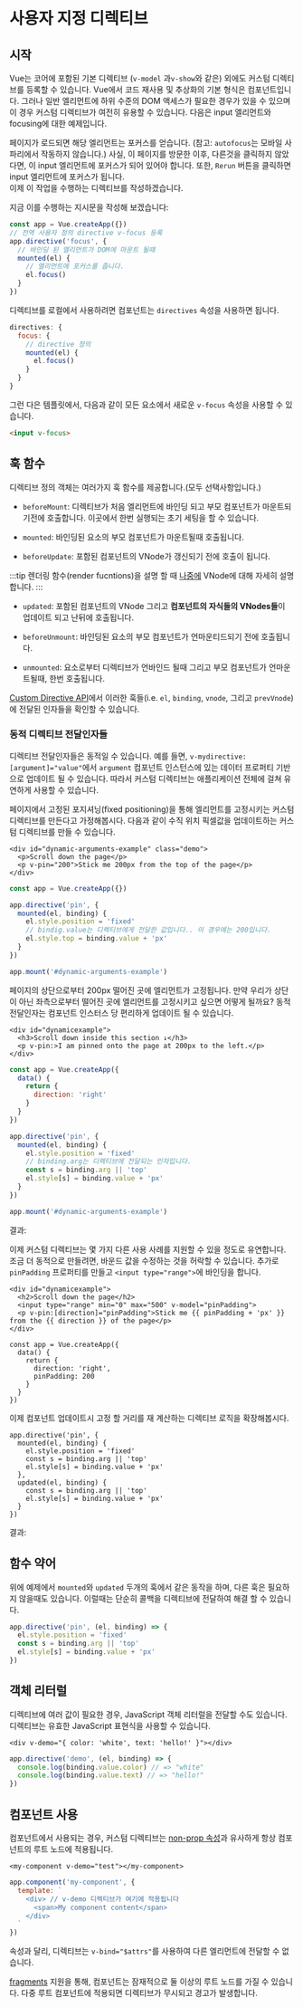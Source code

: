 # 사용자 지정 디렉티브

## 시작

Vue는 코어에 포함된 기본 디렉티브 (`v-model` 과`v-show`와 같은) 외에도 커스텀 디렉티브를 등록할 수 있습니다. Vue에서 코드 재사용 및 추상화의 기본 형식은 컴포넌트입니다. 그러나 일반 엘리먼트에 하위 수준의 DOM 액세스가 필요한 경우가 있을 수 있으며 이 경우 커스텀 디렉티브가 여전히 유용할 수 있습니다. 다음은 input 엘리먼트와 focusing에 대한 예제입니다.

<common-codepen-snippet title="Custom directives: basic example" slug="JjdxaJW" :preview="false"></common-codepen-snippet>

페이지가 로드되면 해당 엘리먼트는 포커스를 얻습니다. (참고: `autofocus`는 모바일 사파리에서 작동하지 않습니다.) 사실, 이 페이지를 방문한 이후, 다른것을 클릭하지 않았다면, 이 input 엘리먼트에 포커스가 되어 있어야 합니다. 또한, `Rerun` 버튼을 클릭하면 input 엘리먼트에 포커스가 됩니다.<br>이제 이 작업을 수행하는 디렉티브를 작성하겠습니다.

지금 이를 수행하는 지시문을 작성해 보겠습니다:

```js
const app = Vue.createApp({})
// 전역 사용자 정의 directive v-focus 등록
app.directive('focus', {
  // 바인딩 된 엘리먼트가 DOM에 마운트 될때
  mounted(el) {
    // 엘리먼트에 포커스를 줍니다.
    el.focus()
  }
})
```

디렉티브를 로컬에서 사용하려면 컴포넌트는 `directives` 속성을 사용하면 됩니다.

```js
directives: {
  focus: {
    // directive 정의
    mounted(el) {
      el.focus()
    }
  }
}
```

그런 다은 템플릿에서, 다음과 같이 모든 요소에서 새로운 `v-focus` 속성을 사용할 수 있습니다.

```html
<input v-focus>
```

## 훅 함수

디렉티브 정의 객체는 여러가지 훅 함수를 제공합니다.(모두 선택사항입니다.)

- `beforeMount`: 디렉티브가 처음 엘리먼트에 바인딩 되고 부모 컴포넌트가 마운트되기전에 호출합니다. 이곳에서 한번 실행되는 초기 세팅을 할 수 있습니다.

- `mounted`: 바인딩된 요소의 부모 컴포넌트가 마운트될때 호출됩니다.

- `beforeUpdate`: 포함된 컴포넌트의 VNode가 갱신되기 전에 호출이 됩니다.

:::tip 
렌더링 함수(render fucntions)을 설명 할 때 [나중에](render-function.html#the-virtual-dom-tree) VNode에 대해 자세히 설명합니다.
:::

- `updated`: 포함된 컴포넌트의 VNode 그리고 **컴포넌트의 자식들의 VNodes들**이 업데이트 되고 난뒤에 호출됩니다.

- `beforeUnmount`: 바인딩된 요소의 부모 컴포넌트가 언마운티드되기 전에 호출됩니다.

- `unmounted`: 요소로부터 디렉티브가 언바인드 될때 그리고 부모 컴포넌트가 언마운트될때, 한번 호출됩니다.

[Custom Directive API](../api/application-api.html#directive)에서 이러한 훅들(i.e. `el`, `binding`, `vnode`, 그리고 `prevVnode`)에 전달된 인자들을 확인할 수 있습니다.

### 동적 디렉티브 전달인자들

디렉티브 전달인자들은 동적일 수 있습니다. 예를 들면, `v-mydirective:[argument]="value"`에서 `argument` 컴포넌트 인스턴스에 있는 데이터 프로퍼티 기반으로 업데이트 될 수 있습니다. 따라서 커스텀 디렉티브는 애플리케이션 전체에 걸쳐 유연하게 사용할 수 있습니다.

페이지에서 고정된 포지셔닝(fixed positioning)을 통해 엘리먼트를 고정시키는 커스텀 디렉티브를 만든다고 가정해봅시다. 다음과 같이 수직 위치 픽셀값을 업데이트하는 커스텀 디렉티브를 만들 수 있습니다.

```vue-html
<div id="dynamic-arguments-example" class="demo">
  <p>Scroll down the page</p>
  <p v-pin="200">Stick me 200px from the top of the page</p>
</div>
```

```js
const app = Vue.createApp({})

app.directive('pin', {
  mounted(el, binding) {
    el.style.position = 'fixed'
    // bindig.value는 디렉티브에게 전달한 값입니다.. 이 경우에는 200입니다.
    el.style.top = binding.value + 'px'
  }
})

app.mount('#dynamic-arguments-example')
```

페이지의 상단으로부터 200px 떨어진 곳에 엘리먼트가 고정됩니다. 만약 우리가 상단이 아닌 좌측으로부터 떨어진 곳에 엘리먼트를 고정시키고 싶으면 어떻게 될까요? 동적 전달인자는 컴포넌트 인스터스 당 편리하게 업데이트 될 수 있습니다.

```vue-html
<div id="dynamicexample">
  <h3>Scroll down inside this section ↓</h3>
  <p v-pin:>I am pinned onto the page at 200px to the left.</p>
</div>
```

```js
const app = Vue.createApp({
  data() {
    return {
      direction: 'right'
    }
  }
})

app.directive('pin', {
  mounted(el, binding) {
    el.style.position = 'fixed'
    // binding.arg는 디렉티브에 전달되는 인자입니다.
    const s = binding.arg || 'top'
    el.style[s] = binding.value + 'px'
  }
})

app.mount('#dynamic-arguments-example')
```

결과:

<common-codepen-snippet title="Custom directives: dynamic arguments" slug="YzXgGmv" :preview="false" />

이제 커스텀 디렉티브는 몇 가지 다른 사용 사례를 지원할 수 있을 정도로 유연합니다. 조금 더 동적으로 만들려면, 바운드 값을 수정하는 것을 허락할 수 있습니다. 추가로 `pinPadding` 프로퍼티를 만들고 `<input type="range">`에 바인딩을 합니다.

```vue-html{4}
<div id="dynamicexample">
  <h2>Scroll down the page</h2>
  <input type="range" min="0" max="500" v-model="pinPadding">
  <p v-pin:[direction]="pinPadding">Stick me {{ pinPadding + 'px' }} from the {{ direction }} of the page</p>
</div>
```

```js{5}
const app = Vue.createApp({
  data() {
    return {
      direction: 'right',
      pinPadding: 200
    }
  }
})
```

이제 컴포넌트 업데이트시 고정 할 거리를 재 계산하는 디렉티브 로직을 확장해봅시다.

```js{7-10}
app.directive('pin', {
  mounted(el, binding) {
    el.style.position = 'fixed'
    const s = binding.arg || 'top'
    el.style[s] = binding.value + 'px'
  },
  updated(el, binding) {
    const s = binding.arg || 'top'
    el.style[s] = binding.value + 'px'
  }
})
```

결과:

<common-codepen-snippet title="Custom directives: dynamic arguments + dynamic binding" slug="rNOaZpj" :preview="false" />

## 함수 약어

위에 예제에서 `mounted`와 `updated` 두개의 훅에서 같은 동작을 하며, 다른 훅은 필요하지 않을때도 있습니다. 이럴때는 단순히 콜백을 디렉티브에 전달하여 해결 할 수 있습니다.

```js
app.directive('pin', (el, binding) => {
  el.style.position = 'fixed'
  const s = binding.arg || 'top'
  el.style[s] = binding.value + 'px'
})
```

## 객체 리터럴

디렉티브에 여러 값이 필요한 경우, JavaScript 객체 리터럴을 전달할 수도 있습니다. 디렉티브는 유효한 JavaScript 표현식을 사용할 수 있습니다.

```vue-html
<div v-demo="{ color: 'white', text: 'hello!' }"></div>
```

```js
app.directive('demo', (el, binding) => {
  console.log(binding.value.color) // => "white"
  console.log(binding.value.text) // => "hello!"
})
```

## 컴포넌트 사용

컴포넌트에서 사용되는 경우, 커스텀 디렉티브는 [non-prop 속성](component-attrs.html)과 유사하게 항상 컴포넌트의 루트 노드에 적용됩니다.

```vue-html
<my-component v-demo="test"></my-component>
```

```js
app.component('my-component', {
  template: `
    <div> // v-demo 디렉티브가 여기에 적용됩니다
      <span>My component content</span>
    </div>
  `
})
```

속성과 달리, 디렉티브는 `v-bind="$attrs"`를 사용하여 다른 엘리먼트에 전달할 수 없습니다.

[fragments](/guide/migration/fragments.html#overview) 지원을 통해, 컴포넌트는 잠재적으로 둘 이상의 루트 노드를 가질 수 있습니다. 다중 루트 컴포넌트에 적용되면 디렉티브가 무시되고 경고가 발생합니다.
